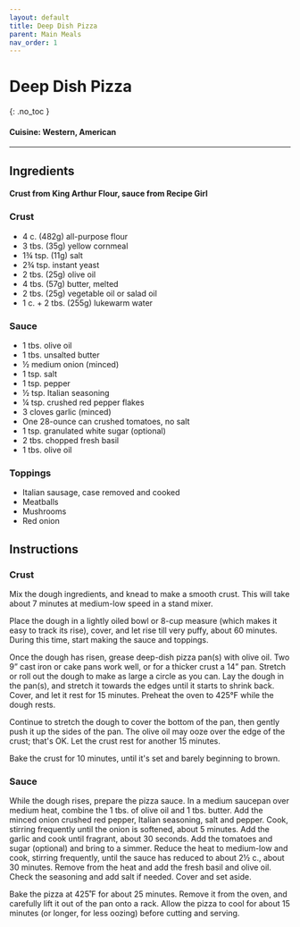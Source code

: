 ```yaml
---
layout: default
title: Deep Dish Pizza
parent: Main Meals
nav_order: 1
---
```


# Deep Dish Pizza
{: .no_toc }

#### Cuisine: Western, American
---

## Ingredients
#### Crust from King Arthur Flour, sauce from Recipe Girl

### Crust


<ul>
	<li>4 c. (482g) all-purpose flour</li>
	<li>3 tbs. (35g) yellow cornmeal</li>
	<li>1¾ tsp. (11g) salt</li>
	<li>2¾ tsp. instant yeast</li>
	<li>2 tbs. (25g) olive oil</li>
	<li>4 tbs. (57g) butter, melted</li>
	<li>2 tbs. (25g) vegetable oil or salad oil</li>
	<li>1 c. + 2 tbs. (255g) lukewarm water</li>
</ul>

### Sauce
<ul>
	<li>1 tbs. olive oil</li>
	<li>1 tbs. unsalted butter</li>
	<li>½ medium onion (minced)</li>
	<li>1 tsp. salt</li>
	<li>1 tsp. pepper</li>
	<li>½ tsp. Italian seasoning</li>
	<li>¼ tsp. crushed red pepper flakes</li>
	<li>3 cloves garlic (minced)</li>
	<li>One 28-ounce can crushed tomatoes, no salt</li>
	<li>1 tsp. granulated white sugar (optional)</li>
	<li>2 tbs. chopped fresh basil</li>
	<li>1 tbs. olive oil</li>
</ul>

### Toppings
<ul>
	<li>Italian sausage, case removed and cooked</li>
	<li>Meatballs</li>
	<li>Mushrooms</li>
	<li>Red onion</li>
</ul>

## Instructions
### Crust

Mix the dough ingredients, and knead to make a smooth crust. This will take about 7 minutes at medium-low speed in a stand mixer.

Place the dough in a lightly oiled bowl or 8-cup measure (which makes it easy to track its rise), cover, and let rise till very puffy, about 60 minutes. During this time, start making the sauce and toppings.

Once the dough has risen, grease deep-dish pizza pan(s) with olive oil. Two 9” cast iron or cake pans work well, or for a thicker crust a 14” pan. Stretch or roll out the dough to make as large a circle as you can. Lay the dough in the pan(s), and stretch it towards the edges until it starts to shrink back. Cover, and let it rest for 15 minutes. Preheat the oven to 425°F while the dough rests.

Continue to stretch the dough to cover the bottom of the pan, then gently push it up the sides of the pan. The olive oil may ooze over the edge of the crust; that's OK. Let the crust rest for another 15 minutes.

Bake the crust for 10 minutes, until it's set and barely beginning to brown.

### Sauce

While the dough rises, prepare the pizza sauce. In a medium saucepan over medium heat, combine the 1 tbs. of olive oil and 1 tbs. butter. Add the minced onion crushed red pepper, Italian seasoning, salt and pepper. Cook, stirring frequently until the onion is softened, about 5 minutes. Add the garlic and cook until fragrant, about 30 seconds. Add the tomatoes and sugar (optional) and bring to a simmer. Reduce the heat to medium-low and cook, stirring frequently, until the sauce has reduced to about 2½ c., about 30 minutes. Remove from the heat and add the fresh basil and olive oil. Check the seasoning and add salt if needed. Cover and set aside.

Bake the pizza at 425˚F for about 25 minutes. Remove it from the oven, and carefully lift it out of the pan onto a rack. Allow the pizza to cool for about 15 minutes (or longer, for less oozing) before cutting and serving.
